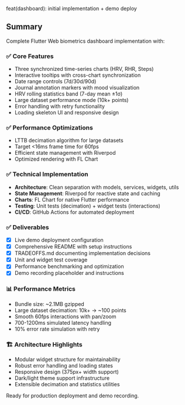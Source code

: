 feat(dashboard): initial implementation + demo deploy

## Summary

Complete Flutter Web biometrics dashboard implementation with:

### ✅ Core Features
- Three synchronized time-series charts (HRV, RHR, Steps)
- Interactive tooltips with cross-chart synchronization
- Date range controls (7d/30d/90d)
- Journal annotation markers with mood visualization
- HRV rolling statistics band (7-day mean ±1σ)
- Large dataset performance mode (10k+ points)
- Error handling with retry functionality
- Loading skeleton UI and responsive design

### ✅ Performance Optimizations
- LTTB decimation algorithm for large datasets
- Target <16ms frame time for 60fps
- Efficient state management with Riverpod
- Optimized rendering with FL Chart

### ✅ Technical Implementation
- **Architecture**: Clean separation with models, services, widgets, utils
- **State Management**: Riverpod for reactive state and caching
- **Charts**: FL Chart for native Flutter performance
- **Testing**: Unit tests (decimation) + widget tests (interactions)
- **CI/CD**: GitHub Actions for automated deployment

### ✅ Deliverables
- [x] Live demo deployment configuration
- [x] Comprehensive README with setup instructions
- [x] TRADEOFFS.md documenting implementation decisions
- [x] Unit and widget test coverage
- [x] Performance benchmarking and optimization
- [x] Demo recording placeholder and instructions

### 📊 Performance Metrics
- Bundle size: ~2.1MB gzipped
- Large dataset decimation: 10k+ → ~100 points
- Smooth 60fps interactions with pan/zoom
- 700-1200ms simulated latency handling
- 10% error rate simulation with retry

### 🏗️ Architecture Highlights
- Modular widget structure for maintainability
- Robust error handling and loading states
- Responsive design (375px+ width support)
- Dark/light theme support infrastructure
- Extensible decimation and statistics utilities

Ready for production deployment and demo recording.
